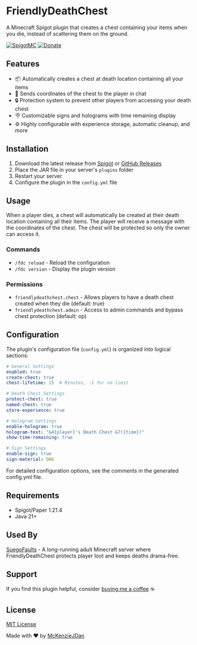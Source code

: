 # FriendlyDeathChest

A Minecraft Spigot plugin that creates a chest containing your items when you die, instead of scattering them on the ground.

[![SpigotMC](https://img.shields.io/badge/SpigotMC-FriendlyDeathChest-orange)](https://www.spigotmc.org/resources/friendlydeathchest.122819/)
[![Donate](https://img.shields.io/badge/Donate-PayPal-blue.svg)](https://www.paypal.com/paypalme/mckenzio)

## Features

* 📦 Automatically creates a chest at death location containing all your items
* 📍 Sends coordinates of the chest to the player in chat
* 🔒 Protection system to prevent other players from accessing your death chest
* 🪧 Customizable signs and holograms with time remaining display
* ⚙️ Highly configurable with experience storage, automatic cleanup, and more

## Installation

1. Download the latest release from [Spigot](https://www.spigotmc.org/resources/friendlydeathchest.122819/) or [GitHub Releases](https://github.com/McKenzieJDan/FriendlyDeathChest/releases)
2. Place the JAR file in your server's `plugins` folder
3. Restart your server
4. Configure the plugin in the `config.yml` file

## Usage

When a player dies, a chest will automatically be created at their death location containing all their items. The player will receive a message with the coordinates of the chest. The chest will be protected so only the owner can access it.

### Commands

* `/fdc reload` - Reload the configuration
* `/fdc version` - Display the plugin version

### Permissions

* `friendlydeathchest.chest` - Allows players to have a death chest created when they die (default: true)
* `friendlydeathchest.admin` - Access to admin commands and bypass chest protection (default: op)

## Configuration

The plugin's configuration file (`config.yml`) is organized into logical sections:

```yaml
# General Settings
enabled: true
create-chest: true
chest-lifetime: 15  # Minutes, -1 for no limit

# Death Chest Settings
protect-chest: true
named-chest: true
store-experience: true

# Hologram Settings
enable-hologram: true
hologram-text: "&4{player}'s Death Chest &7({time})"
show-time-remaining: true

# Sign Settings
enable-sign: true
sign-material: OAK
```

For detailed configuration options, see the comments in the generated config.yml file.

## Requirements

- Spigot/Paper 1.21.4
- Java 21+

## Used By

[SuegoFaults](https://suegofaults.com) - A long-running adult Minecraft server where FriendlyDeathChest protects player loot and keeps deaths drama-free.

## Support
If you find this plugin helpful, consider [buying me a coffee](https://www.paypal.com/paypalme/mckenzio) ☕

## License

[MIT License](LICENSE)

Made with ❤️ by [McKenzieJDan](https://github.com/McKenzieJDan)